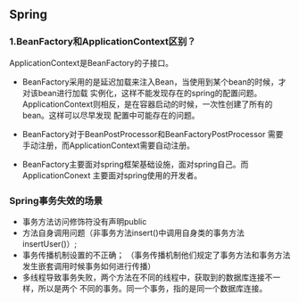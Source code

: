 ## Spring

### 1.BeanFactory和ApplicationContext区别？

ApplicationContext是BeanFactory的子接口。

- BeanFactory采用的是延迟加载来注入Bean，当使用到某个bean的时候，才对该bean进行加载
实例化，这样不能发现存在的spring的配置问题。
  ApplicationContext则相反，是在容器启动的时候，一次性创建了所有的bean。这样可以尽早发现
配置中可能存在的问题。

- BeanFactory对于BeanPostProcessor和BeanFactoryPostProcessor
需要手动注册，而ApplicationContext需要自动注册。

- BeanFactory主要面对spring框架基础设施，面对spring自己。而ApplicationConext
主要面对spring使用的开发者。


### Spring事务失效的场景
- 事务方法访问修饰符没有声明public
- 方法自身调用问题（非事务方法insert()中调用自身类的事务方法insertUser()）;
- 事务传播机制设置的不正确；
  （事务传播机制他们规定了事务方法和事务方法发生嵌套调用时候事务如何进行传播）
- 多线程导致事务失败，两个方法在不同的线程中，获取到的数据库连接不一样，所以是两个
不同的事务。同一个事务，指的是同一个数据库连接。















